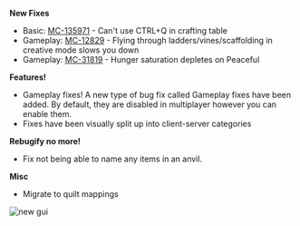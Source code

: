 **New Fixes**

- Basic: [MC-135971](https://bugs.mojang.com/browse/MC-135971) - Can't use CTRL+Q in crafting table
- Gameplay: [MC-12829](https://bugs.mojang.com/browse/MC-12829) - Flying through ladders/vines/scaffolding in creative mode slows you down
- Gameplay: [MC-31819](https://bugs.mojang.com/browse/MC-31819) - Hunger saturation depletes on Peaceful

**Features!**

- Gameplay fixes! A new type of bug fix called Gameplay fixes have been added. By default, they are disabled in multiplayer however you can enable them.
- Fixes have been visually split up into client-server categories

**Rebugify no more!**

- Fix not being able to name any items in an anvil.

**Misc**

- Migrate to quilt mappings

![new gui](https://i.imgur.com/sHvPlac.png)
